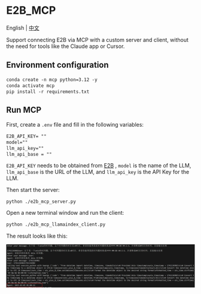 # E2B_MCP
English | [中文](./README_zh.md)

Support connecting E2B via MCP with a custom server and client, without the need for tools like the Claude app or Cursor.

## Environment configuration
```
conda create -n mcp python=3.12 -y
conda activate mcp
pip install -r requirements.txt
```

## Run MCP
First, create a `.env` file and fill in the following variables:  
```
E2B_API_KEY= ""
model=""
llm_api_key=""
llm_api_base = ""
```

`E2B_API_KEY` needs to be obtained from [E2B](https://e2b.dev/) , `model` is the name of the LLM, `llm_api_base` is the URL of the LLM, and `llm_api_key` is the API Key for the LLM.

Then start the server:
```bash
python ./e2b_mcp_server.py
```

Open a new terminal window and run the client:
```bash
python ./e2b_mcp_llamaindex_client.py
```

The result looks like this:

![alt text](./img/image.png)
